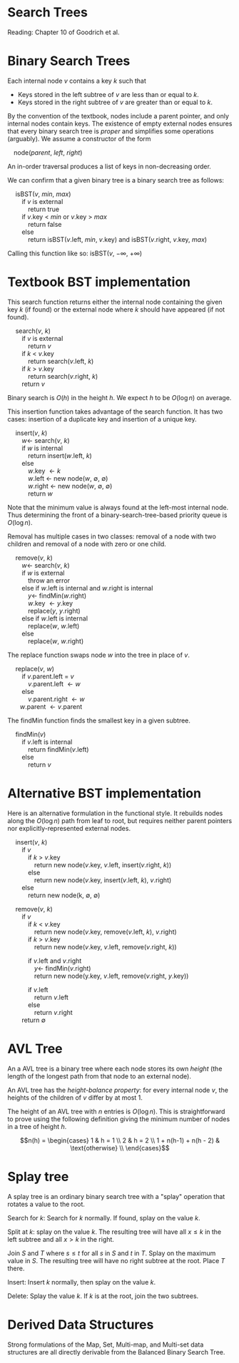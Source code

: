 # Search Trees

Reading: Chapter 10 of Goodrich et al.

# Binary Search Trees

Each internal node $v$ contains a key $k$ such that

- Keys stored in the left subtree of $v$ are less than or equal to $k$.
- Keys stored in the right subtree of $v$ are greater than or equal to $k$.

By the convention of the textbook, nodes include a parent pointer, and only internal nodes contain keys. The existence of empty external nodes ensures that every binary search tree is *proper* and simplifies some operations (arguably). We assume a constructor of the form

&emsp;node(*parent*, *left*, *right*)

An in-order traversal produces a list of keys in non-decreasing order.

We can confirm that a given binary tree is a binary search tree as follows:

&emsp; isBST($v$, $min$, $max$)  
&emsp;&emsp; if $v$ is external  
&emsp;&emsp;&emsp; return true  
&emsp;&emsp; if $v$.key < $min$ or $v$.key > $max$  
&emsp;&emsp;&emsp; return false  
&emsp;&emsp; else  
&emsp;&emsp;&emsp; return isBST($v$.left, $min$, $v$.key) and isBST($v$.right, $v$.key, $max$)  

Calling this function like so: isBST($v$, $-\infty$, $+\infty$)

# Textbook BST implementation

This search function returns either the internal node containing the given key $k$ (if found) or the external node where $k$ should have appeared (if not found).

&emsp; search($v$, $k$)  
&emsp;&emsp; if $v$ is external  
&emsp;&emsp;&emsp; return $v$  
&emsp;&emsp; if $k$ < $v$.key  
&emsp;&emsp;&emsp; return search($v$.left, $k$)  
&emsp;&emsp; if $k$ > $v$.key  
&emsp;&emsp;&emsp; return search($v$.right, $k$)  
&emsp;&emsp; return $v$  

Binary search is $O(h)$ in the height $h$. We expect $h$ to be $O(\log n)$ on average.

This insertion function takes advantage of the search function. It has two cases: insertion of a duplicate key and insertion of a unique key.

&emsp; insert($v$, $k$)  
&emsp;&emsp; $w\gets$ search($v$, $k$)  
&emsp;&emsp; if $w$ is internal  
&emsp;&emsp;&emsp; return insert($w$.left, $k$)  
&emsp;&emsp; else  
&emsp;&emsp;&emsp; $w$.key $\gets k$  
&emsp;&emsp;&emsp; $w$.left $\gets$ new node($w$, $\emptyset$, $\emptyset$)  
&emsp;&emsp;&emsp; $w$.right $\gets$ new node($w$, $\emptyset$, $\emptyset$)  
&emsp;&emsp;&emsp; return $w$  

Note that the minimum value is always found at the left-most internal node. Thus determining the front of a binary-search-tree-based priority queue is $O(\log n)$.

Removal has multiple cases in two classes: removal of a node with two children and removal of a node with zero or one child.

&emsp; remove($v$, $k$)  
&emsp;&emsp; $w\gets$ search($v$, $k$)  
&emsp;&emsp; if $w$ is external  
&emsp;&emsp;&emsp; throw an error  
&emsp;&emsp; else if $w$.left is internal and $w$.right is internal   
&emsp;&emsp;&emsp; $y\gets$ findMin($w$.right)  
&emsp;&emsp;&emsp; $w$.key $\gets y$.key  
&emsp;&emsp;&emsp; replace($y$, $y$.right)  
&emsp;&emsp; else if $w$.left is internal  
&emsp;&emsp;&emsp; replace($w$, $w$.left)  
&emsp;&emsp; else  
&emsp;&emsp;&emsp; replace($w$, $w$.right)  

The replace function swaps node $w$ into the tree in place of $v$.

&emsp; replace($v$, $w$)  
&emsp;&emsp; if $v$.parent.left = $v$  
&emsp;&emsp;&emsp; $v$.parent.left $\gets w$  
&emsp;&emsp; else  
&emsp;&emsp;&emsp; $v$.parent.right $\gets w$  
&emsp;&emsp;$w$.parent $\gets v$.parent  

The findMin function finds the smallest key in a given subtree.

&emsp; findMin($v$)  
&emsp;&emsp; if $v$.left is internal  
&emsp;&emsp;&emsp; return findMin($v$.left)  
&emsp;&emsp; else  
&emsp;&emsp;&emsp; return $v$

<div style="page-break-after:always"></div>

# Alternative BST implementation

Here is an alternative formulation in the functional style. It rebuilds nodes along the $O(\log n)$ path from leaf to root, but requires neither parent pointers nor explicitly-represented external nodes.

&emsp; insert($v$, $k$)  
&emsp;&emsp; if $v$  
&emsp;&emsp;&emsp; if $k$ > $v$.key  
&emsp;&emsp;&emsp;&emsp; return new node($v$.key, $v$.left, insert($v$.right, $k$))  
&emsp;&emsp;&emsp; else  
&emsp;&emsp;&emsp;&emsp; return new node($v$.key, insert($v$.left, $k$), $v$.right)  
&emsp;&emsp; else  
&emsp;&emsp;&emsp; return new node(k, $\emptyset$, $\emptyset$)

&emsp; remove($v$, $k$)  
&emsp;&emsp; if $v$  
&emsp;&emsp;&emsp; if $k$ < $v$.key  
&emsp;&emsp;&emsp;&emsp; return new node($v$.key, remove($v$.left, $k$), $v$.right)  
&emsp;&emsp;&emsp; if $k$ > $v$.key  
&emsp;&emsp;&emsp;&emsp; return new node($v$.key, $v$.left, remove($v$.right, $k$))  

&emsp;&emsp;&emsp; if $v$.left and $v$.right  
&emsp;&emsp;&emsp;&emsp; $y \gets$ findMin($v$.right)  
&emsp;&emsp;&emsp;&emsp; return new node(y.key, $v$.left, remove($v$.right, $y$.key))  

&emsp;&emsp;&emsp; if $v$.left  
&emsp;&emsp;&emsp;&emsp; return $v$.left  
&emsp;&emsp;&emsp; else  
&emsp;&emsp;&emsp;&emsp; return $v$.right  
&emsp;&emsp; return $\emptyset$


# AVL Tree

An a AVL tree is a binary tree where each node stores its own *height* (the length of the longest path from that node to an external node).

An AVL tree has the *height-balance property*: for every internal node $v$, the heights of the children of $v$ differ by at most 1.

The height of an AVL tree with $n$ entries is $O(\log n)$. This is straightforward to prove using the following definition giving the minimum number of nodes in a tree of height $h$.

$$n(h) = \begin{cases} 1 & h = 1 \\ 2 & h = 2 \\ 1 + n(h-1) + n(h - 2) & \text{otherwise} \\ \end{cases}$$

# Splay tree

A splay tree is an ordinary binary search tree with a "splay" operation that rotates a value to the root.

Search for $k$: Search for $k$ normally. If found, splay on the value $k$.

Split at $k$: splay on the value $k$. The resulting tree will have all $x\le k$ in the left subtree and all $x\gt k$ in the right.

Join $S$ and $T$ where $s\le t$ for all $s$ in $S$ and $t$ in $T$. Splay on the maximum value in $S$. The resulting tree will have no right subtree at the root. Place $T$ there.

Insert: Insert $k$ normally, then splay on the value $k$.

Delete: Splay the value $k$. If $k$ is at the root, join the two subtrees.

# Derived Data Structures

Strong formulations of the Map, Set, Multi-map, and Multi-set data structures are all directly derivable from the Balanced Binary Search Tree.
